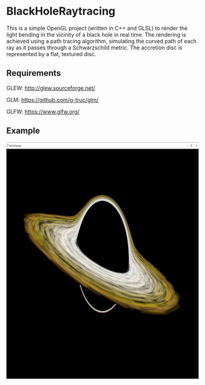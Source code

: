# BlackHoleRaytracing

This is a simple OpenGL project (written in C++ and GLSL) to render the light bending in the vicinity of a black hole in real time. The rendering is achieved using a path tracing algorithm, simulating the curved path of each ray as it passes through a Schwarzschild metric. The accretion disc is represented by a flat, textured disc.

## Requirements
GLEW: http://glew.sourceforge.net/

GLM: https://github.com/g-truc/glm/

GLFW: https://www.glfw.org/

## Example
<img src="Black_Hole_Raytracing/Resources/example.png" width="1080" height="620">
